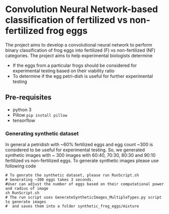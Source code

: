 # Convolution Neural Network-based classification of fertilized vs non-fertilized frog eggs

The project aims to develop a convolutional neural network to perform binary classification of frog eggs into fertilized (F) vs non-fertilized (NF) categories. 
The project aims to help experimental biologists determine
  - If the eggs from a particular frogs should be considered for experimental testing based on their viability ratio
  - To determine if the egg petri-dish is useful for further experimental testing

## Pre-requisites
- python 3
- Pillow `pip install pillow`
- tensorflow

### Generating synthetic dataset
In general a petridish with ~60% fertilized eggs and egg count ~300 is considered to be useful for experimental testing. So, we generated synthetic images with ~ 300 images with 60:40, 70:30, 80:30 and 90:10 fertilized vs non-fertilized eggs.
To generate synthetic images please use following code
```
# To genrate the synthetic dataset, please run RunScript.sh
# Generating ~300 eggs takes 3 seconds.
#User can adjust the number of eggs based on their computational power and radius of image
sh RunScript.sh
# The run script uses GenerateSyntheticImages_MultipleTypes.py script to generate images
#  and saves them into a folder synthetic_frog_eggs/mixture
```
